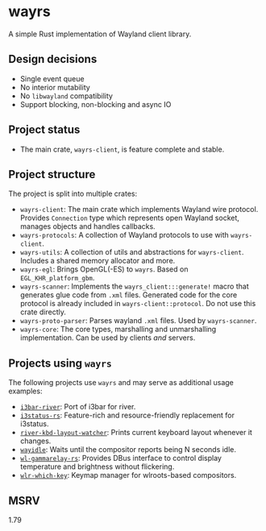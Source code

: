 # wayrs

A simple Rust implementation of Wayland client library.

## Design decisions

- Single event queue
- No interior mutability
- No `libwayland` compatibility
- Support blocking, non-blocking and async IO

## Project status

- The main crate, `wayrs-client`, is feature complete and stable.

## Project structure

The project is split into multiple crates:

- `wayrs-client`: The main crate which implements Wayland wire protocol. Provides `Connection` type which represents open Wayland socket, manages objects and handles callbacks.
- `wayrs-protocols`: A collection of Wayland protocols to use with `wayrs-client`.
- `wayrs-utils`: A collection of utils and abstractions for `wayrs-client`. Includes a shared memory allocator and more.
- `wayrs-egl`: Brings OpenGL(-ES) to `wayrs`. Based on `EGL_KHR_platform_gbm`.
- `wayrs-scanner`: Implements the `wayrs_client:::generate!` macro that generates glue code from `.xml` files. Generated code for the core protocol is already included in `wayrs-client::protocol`. Do not use this crate directly.
- `wayrs-proto-parser`: Parses wayland `.xml` files. Used by `wayrs-scanner`.
- `wayrs-core`: The core types, marshalling and unmarshalling implementation. Can be used by clients _and_ servers.

## Projects using `wayrs`

The following projects use `wayrs` and may serve as additional usage examples:

- [`i3bar-river`]: Port of i3bar for river.
- [`i3status-rs`]: Feature-rich and resource-friendly replacement for i3status.
- [`river-kbd-layout-watcher`]: Prints current keyboard layout whenever it changes.
- [`wayidle`]: Waits until the compositor reports being N seconds idle.
- [`wl-gammarelay-rs`]: Provides DBus interface to control display temperature and brightness without flickering.
- [`wlr-which-key`]: Keymap manager for wlroots-based compositors.

[`i3bar-river`]: https://github.com/MaxVerevkin/i3bar-river
[`i3status-rs`]: https://github.com/greshake/i3status-rust/
[`river-kbd-layout-watcher`]: https://github.com/MaxVerevkin/river-kbd-layout-watcher
[`wayidle`]: https://git.sr.ht/~whynothugo/wayidle
[`wl-gammarelay-rs`]: https://github.com/MaxVerevkin/wl-gammarelay-rs
[`wlr-which-key`]: https://github.com/MaxVerevkin/wlr-which-key

## MSRV

1.79
